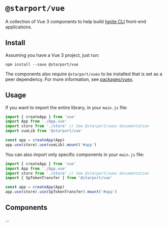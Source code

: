 # `@starport/vue`

A collection of Vue 3 components to help build [Ignite CLI](https://github.com/ignite-hq/cli) front-end applications.

## Install

Assuming you have a Vue 3 project, just run:

```
npm install --save @starport/vue
```

The components also require `@starport/vuex` to be installed that is set as a peer dependency. For more information, see [packages/vuex](https://github.com/ignite-hq/web/tree/develop/packages/vuex).

## Usage

If you want to import the entire library, in your `main.js` file:

```js
import { createApp } from 'vue'
import App from './App.vue'
import store from './store' // See @starport/vuex documentation
import vueLib from '@starport/vue'

const app = createApp(App)
app.use(store).use(vueLib).mount('#app')
```

You can also import only specific components in your `main.js` file:

```js
import { createApp } from 'vue'
import App from './App.vue'
import store from './store' // See @starport/vuex documentation
import { SpTokenTransfer } from '@starport/vue'

const app = createApp(App)
app.use(store).use(SpTokenTransfer).mount('#app')
```

## Components

...
